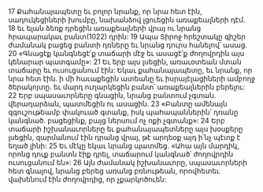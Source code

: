 17 Քահանայապետը եւ բոլոր նրանք, որ նրա հետ էին, սադուկեցիների խումբը, նախանձով լցուեցին առաքեալների դէմ. 18 եւ ելան ձեռք դրեցին առաքեալների վրայ ու նրանց հրապարակաւ բանտ(1022) դրին: 19 Ապա Տիրոջ հրեշտակը գիշեր ժամանակ բացեց բանտի դռները եւ նրանց դուրս հանելով՝ ասաց. 20 «Գնացէք կանգնեցէ՛ք տաճարի մէջ եւ ասացէ՛ք ժողովրդին այս կենարար պատգամը»: 21 Եւ երբ այս լսեցին, առաւօտեան մտան տաճարը եւ ուսուցանում էին: Եկաւ քահանայապետը, եւ նրանք, որ նրա հետ էին. ի մի հաւաքեցին ատեանը եւ իսրայէլացիների ամբողջ ծերակոյտը. եւ մարդ ուղարկեցին բանտ՝ առաքեալներին բերելու: 22 Երբ սպասաւորները գնացին, նրանց բանտում չգտան. վերադարձան, պատմեցին ու ասացին. 23 «Բանտը ամենայն զգուշութեամբ փակուած գտանք, իսկ պահապաններին՝ դռանը կանգնած. բացեցինք, բայց ներսում ոչ ոքի չգտանք»: 24 Երբ տաճարի իշխանաւորները եւ քահանայապետները այս խօսքերը լսեցին, զարմանում էին դրանց վրայ, թէ արդեօք այդ ի՛նչ պէտք է եղած լինի: 25 Եւ մէկը եկաւ նրանց պատմեց. «Ահա այն մարդիկ, որոնց դուք բանտն էիք դրել, տաճարում կանգնած՝ ժողովրդին ուսուցանում են»: 26 Այն ժամանակ իշխանաւորը, սպասաւորների հետ գնալով, նրանց բերեց առանց բռնութեան, որովհետեւ վախենում էին ժողովրդից, որ չքարկոծուեն:
